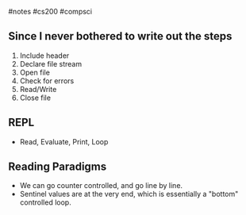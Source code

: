 #notes #cs200 #compsci

## Since I never bothered to write out the steps
1. Include header
2. Declare file stream
3. Open file
4. Check for errors
5. Read/Write
6. Close file

## REPL
- Read, Evaluate, Print, Loop
## Reading Paradigms
- We can go counter controlled, and go line by line.
- Sentinel values are at the very end, which is essentially a "bottom" controlled loop.